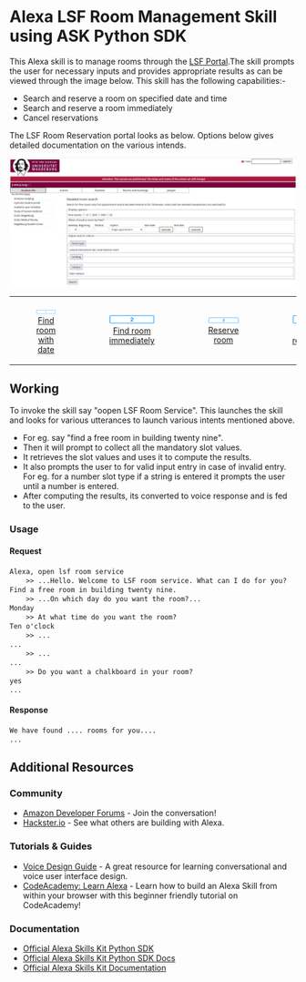 # Alexa LSF Room Management Skill using ASK Python SDK

This Alexa skill is to manage rooms through the [LSF Portal](https://lsf.ovgu.de/qislsf/rds?state=extendedRoomSearch&type=1&next=extendedRoomSearch.vm&nextdir=ressourcenManager&searchCategory=detailedRoomSearch&asi=).The skill prompts the user for necessary inputs and provides appropriate results as can be viewed through the image below. This skill has the following capabilities:-
* Search and reserve a room on specified date and time
* Search and reserve a room immediately
* Cancel reservations

The LSF Room Reservation portal looks as below. Options below gives detailed documentation on the various intends.

<img src="https://github.com/athulrajvsovgu/LSFRoomSkillAlexa/blob/dev/img/LSF%20Reservation%20Portal.jpg" />

<table style="border-collapse: collapse; border: none;">
	<tr style="border: none;">
		<td style="border: none;"> 
			<figure align="center">
				<img src="./img/1-off._TTH_.png" width="128">
				<figcaption align="center"><a href="./docs/room_search_date.md">Find room with date</a></figcaption>
			</figure>
			</td>
			<td> 
			<figure align="center">
				<img src="./img/2-off._TTH_.png" width="128">
				<figcaption align="center"><a href="./docs/room_search_immediately.md">Find room immediately</a></figcaption>
			</figure>
			</td>
			<td> 
			<figure align="center">
				<img src="./img/3-off._TTH_.png" width="128">
				<figcaption align="center"><a href="./docs/reserve_room.md">Reserve room</a></figcaption>
			</figure>
			</td>
			<td> 
			<figure align="center">
				<img src="./img/4-off._TTH_.png" width="128">
				<figcaption align="center"><a href="./docs/cancel_reservation.md">Cancel reservation</a></figcaption>
			</figure>
			</td>
			<td> 
			<figure align="center">
				<img src="./img/5-off._TTH_.png" width="128">
				<figcaption align="center"><a href="https://lsf.ovgu.de/qislsf/rds?state=extendedRoomSearch&type=1&next=extendedRoomSearch.vm&nextdir=ressourcenManager&searchCategory=detailedRoomSearch&asi=">LSF Portal</a></figcaption>
			</figure>
		</td>
	</tr>
</table>

## Working

To invoke the skill say "oopen LSF Room Service". This launches the skill and looks for various utterances to launch various intents mentioned above.
* For eg. say "find a free room in building twenty nine". 
* Then it will prompt to collect all the mandatory slot values.
* It retrieves the slot values and uses it to compute the results.
* It also prompts the user to for valid input entry in case of invalid entry. For eg. for a number slot type if a string is entered it prompts the user until a number is entered.
* After computing the results, its converted to voice response and is fed to the user.

### Usage

#### Request

```text
Alexa, open lsf room service
	>> ...Hello. Welcome to LSF room service. What can I do for you?
Find a free room in building twenty nine.
	>> ...On which day do you want the room?...
Monday
	>> At what time do you want the room?
Ten o'clock    
	>> ...
...
	>> ...
...
	>> Do you want a chalkboard in your room?
yes    
...
```

#### Response

```text
We have found .... rooms for you....
...
```

## Additional Resources

### Community

* [Amazon Developer Forums](https://forums.developer.amazon.com/spaces/165/index.html) - Join the conversation!
* [Hackster.io](https://www.hackster.io/amazon-alexa) - See what others are building with Alexa.

### Tutorials & Guides

* [Voice Design Guide](https://developer.amazon.com/designing-for-voice/) - A great resource for learning conversational and voice user interface design.
* [CodeAcademy: Learn Alexa](https://www.codecademy.com/learn/learn-alexa) - Learn how to build an Alexa Skill from within your browser with this beginner friendly tutorial on CodeAcademy!

### Documentation

*  [Official Alexa Skills Kit Python SDK](https://pypi.org/project/ask-sdk/)
*  [Official Alexa Skills Kit Python SDK Docs](https://alexa-skills-kit-python-sdk.readthedocs.io/en/latest/)
*  [Official Alexa Skills Kit Documentation](https://developer.amazon.com/docs/ask-overviews/build-skills-with-the-alexa-skills-kit.html)
